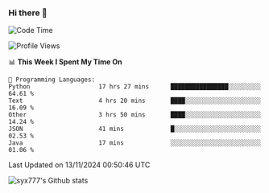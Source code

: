 ### Hi there 👋

<!--
**syx777/syx777** is a ✨ _special_ ✨ repository because its `README.md` (this file) appears on your GitHub profile.

Here are some ideas to get you started:

- 🔭 I’m currently working on ...
- 🌱 I’m currently learning ...
- 👯 I’m looking to collaborate on ...
- 🤔 I’m looking for help with ...
- 💬 Ask me about ...
- 📫 How to reach me: ...
- 😄 Pronouns: ...
- ⚡ Fun fact: ...
-->
<!--START_SECTION:waka-->
![Code Time](http://img.shields.io/badge/Code%20Time-288%20hrs-blue)

![Profile Views](http://img.shields.io/badge/Profile%20Views-0-blue)

📊 **This Week I Spent My Time On** 

```text
💬 Programming Languages: 
Python                   17 hrs 27 mins      ████████████████░░░░░░░░░   64.61 % 
Text                     4 hrs 20 mins       ████░░░░░░░░░░░░░░░░░░░░░   16.09 % 
Other                    3 hrs 50 mins       ████░░░░░░░░░░░░░░░░░░░░░   14.24 % 
JSON                     41 mins             █░░░░░░░░░░░░░░░░░░░░░░░░   02.53 % 
Java                     17 mins             ░░░░░░░░░░░░░░░░░░░░░░░░░   01.06 % 
```


 Last Updated on 13/11/2024 00:50:46 UTC
<!--END_SECTION:waka-->

![syx777's Github stats](https://github-readme-stats-syx777.vercel.app/api?username=syx777&show_icons=true&count_private=true)
